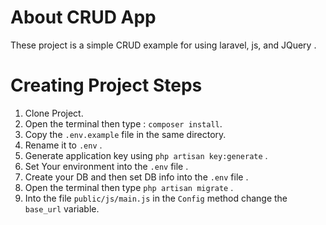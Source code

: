 About CRUD App
========================
These project is a simple CRUD example for using laravel, js, and JQuery .

Creating Project Steps
========================
1) Clone Project.
2) Open the terminal then type : `composer install`.
3) Copy the `.env.example` file in the same directory.
4) Rename it to `.env` .
5) Generate application key using `php artisan key:generate` .
6) Set Your environment into the `.env` file .
7) Create your DB and then set DB info into the `.env` file .
8) Open the terminal then type `php artisan migrate` .
9) Into the file `public/js/main.js` in the `Config` method change the `base_url` variable.
